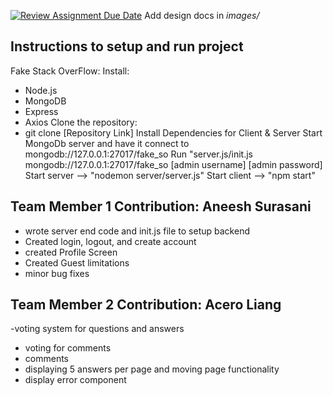 [![Review Assignment Due Date](https://classroom.github.com/assets/deadline-readme-button-24ddc0f5d75046c5622901739e7c5dd533143b0c8e959d652212380cedb1ea36.svg)](https://classroom.github.com/a/9NDadFFr)
Add design docs in *images/*

## Instructions to setup and run project
 Fake Stack OverFlow:
 Install:
 - Node.js
 - MongoDB
 - Express
 - Axios
Clone the repository:
 - git clone [Repository Link]
Install Dependencies for Client & Server
Start MongoDb server and have it connect to mongodb://127.0.0.1:27017/fake_so
Run "server.js/init.js mongodb://127.0.0.1:27017/fake_so [admin username] [admin password]
Start server --> "nodemon server/server.js"
Start client --> "npm start"
## Team Member 1 Contribution: Aneesh Surasani
 - wrote server end code and init.js file to setup backend
 - Created login, logout, and create account
 - created Profile Screen
 - Created Guest limitations
 - minor bug fixes
## Team Member 2 Contribution: Acero Liang
-voting system for questions and answers
- voting for comments
- comments 
- displaying 5 answers per page and moving page functionality
- display error component
